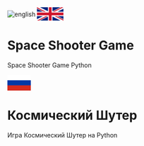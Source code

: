 <img height="600em" src="https://3dnews.ru/assets/external/illustrations/2018/10/10/976595/descent-1.jpg" alt="english" align = "center"/>

<img height="30em" src="https://raw.githubusercontent.com/anki-geo/ultimate-geography/a44a569a922e1d241517113e2917736af808eed7/src/media/flags/ug-flag-united_kingdom.svg" alt="english" align = "center"/>

# Space Shooter Game
Space Shooter Game Python 
 
<img height="35em" src="https://raw.githubusercontent.com/anki-geo/ultimate-geography/a44a569a922e1d241517113e2917736af808eed7/src/media/flags/ug-flag-russia.svg" alt="russian" align = "center"/>

# Космический Шутер
Игра Космический Шутер на Python
